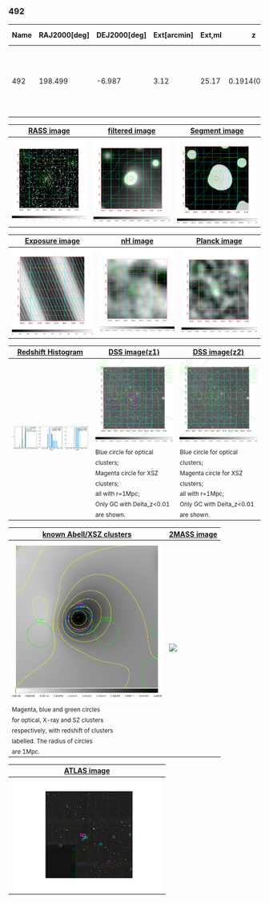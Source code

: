 <div STYLE="page-break-after: always;"></div>

### 492

|Name|RAJ2000[deg]|DEJ2000[deg] |Ext[arcmin]| Ext,ml | z | z_src| C|GC(XSZ,Delta_z<0.01)| GC(OPT,Delta_z<0.01)|GC| R_sig[arcmin] | R500[arcmin] | R500[Mpc]| CRsig[c/s] | CR500[c/s] |L500[1E44 erg/s]|F500[1E-12 erg/s/cm^2]| M500[1E14 Msun]|Tx[keV]|Cnt_sig|Beta|Rc[arcmin]|Comment|Alias|
|---|---|---|---|---|---|------|---|--------|---------|----------|---|---|---|---|---|---|---|---|---|---|---|---|---|---|
|492| 198.499| -6.987| 3.12| 25.17| 0.1914(0.005)| z1,| G| -| -| A, MCXC, N, PSZ2, Tar, W| 10.750| 5.939| 1.136| 0.205(0.047)| 0.191(0.044)| 3.868(0.465)| 3.712(0.446)| 5.04(0.29)| 6.17(0.23)| 59.9| 0.894(-0.126+0.076)| 7.178(-1.130+0.855)| An SZ cluster with $z$ = 0.1892 and offset = 0.61 Mpc(3.19 arcmin)| k386|

|[RASS image](../image/492/492_img.pdf)|[filtered image](../image/492/492_fil.pdf)|[Segment image](../image/492/492_seg.pdf)|
|-------------------|--------------------|-------------------|
| <img src="../image/492/492_img.png" width="300">  | <img src="../image/492/492_fil.png" width="300">   | <img src="../image/492/492_seg.png" width="300">  |

|[Exposure image](../image/492/492_mex.pdf)| [nH image](../image/492/492_nh.pdf)| [Planck image](../image/492/492_p.pdf)|
|-------------------|--------------------|-------------------|
|<img src="../image/492/492_mex.png" width="300">   | <img src="../image/492/492_nh.png" width="300">    | <img src="../image/492/492_p.png" width="300"> |

|[Redshift Histogram](../image/492/492_zg.pdf) | [DSS image(z1)](../image/492/492_dss_z1.pdf)      |  [DSS image(z2)](../image/492/492_dss_z2.pdf)    |
|-------------------|--------------------|-------------------|
|<img src="../image/492/492_zg.png" width="300"> |<img src="../image/492/492_dss_z1.png" width="300"> <sub><br>Blue circle for optical clusters; <br>Magenta circle for XSZ clusters; <br>all with r=1Mpc; <br>Only GC with Delta_z<0.01 are shown. </sub>| <img src="../image/492/492_dss_z2.png" width="300"><sub><br>Blue circle for optical clusters; <br>Magenta circle for XSZ clusters; <br>all with r=1Mpc; <br>Only GC with Delta_z<0.01 are shown. </sub> |

|[known Abell/XSZ clusters](../image/492/492_gc.pdf) | [2MASS image](../image/492/492_2mass.pdf)      |
|-------------------|-------------------|
|<img src=../image/492/492_gc.png width="300"> <br><sub>Magenta, blue and green circles <br>for optical, X-ray and SZ clusters <br>respectively, with redshift of clusters <br>labelled. The radius of circles <br>are 1Mpc.</sub>|<img src="../image/492/492_2mass.png" width="300">  |

|[ATLAS image](../image/492/492_s.pdf)        |
|-------------------|
| <img src="../image/492/492_s.pdf" width="300">  |
